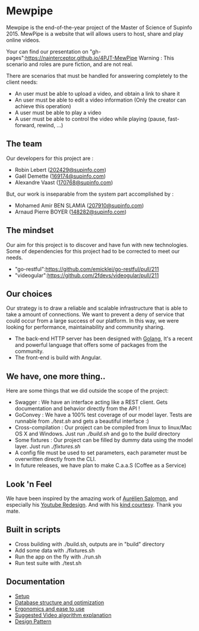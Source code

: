 Mewpipe
=======

Mewpipe is the end-of-the-year project of the Master of Science of Supinfo 2015. 
MewPipe is a website that will allows users to host, share and play online videos.

Your can find our presentation on "gh-pages":https://nainterceptor.github.io/4PJT-MewPipe
Warning : This scenario and roles are pure fiction, and are not real.

There are scenarios that must be handled for answering completely to the client needs:

* An user must be able to upload a video, and obtain a link to share it
* An user must be able to edit a video information (Only the creator can achieve this operation)
* A user must be able to play a video
* A user must be able to control the video while playing (pause, fast-forward, rewind, ...)

## The team

Our developers for this project are :

* Robin Lebert (202429@supinfo.com)
* Gaël Demette (169174@supinfo.com)
* Alexandre Vaast (170768@supinfo.com)

But, our work is inseparable from the system part accomplished by :

* Mohamed Amir BEN SLAMIA (207910@supinfo.com)
* Arnaud Pierre BOYER (148282@supinfo.com)

## The mindset

Our aim for this project is to discover and have fun with new technologies. Some of dependencies for this project had 
to be corrected to meet our needs.

* "go-restful":https://github.com/emicklei/go-restful/pull/211
* "videogular":https://github.com/2fdevs/videogular/pull/211

## Our choices

Our strategy is to draw a reliable and scalable infrastructure that is able to take a amount of connections. 
We want to prevent a deny of service that could occur from a large success of our platform. 
In this way, we were looking for performance, maintainability and community sharing.

* The back-end HTTP server has been designed with [Golang](http://golang.org/), 
It's a recent and powerful language that offers some of packages from the community.
* The front-end is build with Angular.

## We have, one more thing..

Here are some things that we did outside the scope of the project:

* Swagger : We have an interface acting like a REST client. Gets documentation and behavior directly from the API !
* GoConvey : We have a 100% test coverage of our model layer. Tests are runnable from _./test.sh_ 
and gets a beautiful interface :)
* Cross-compilation : Our project can be compiled from linux to linux/Mac OS X and Windows. 
Just run _./build.sh_ and go to the _build_ directory
* Some fixtures : Our project can be filled by dummy data using the model layer. Just run _./fixtures.sh_
* A config file must be used to set parameters, each parameter must be overwritten directly from the CLI.
* In future releases, we have plan to make C.a.a.S (Coffee as a Service)

## Look 'n Feel

We have been inspired by the amazing work of [Aurélien Salomon](https://www.behance.net/aureliensalomon), 
and especially his [Youtube Redesign](https://dribbble.com/shots/1338727-Youtube-Redesign/attachments/189488). 
And with his [kind courtesy](https://twitter.com/aureliensalomon/status/609730220560617472). Thank you mate.

## Built in scripts

* Cross building with ./build.sh, outputs are in "build" directory
* Add some data with ./fixtures.sh
* Run the app on the fly with ./run.sh
* Run test suite with ./test.sh

## Documentation

* [Setup](Documentation/Install.md)
* [Database structure and optimization](Documentation/Database.md)
* [Ergonomics and ease to use](Documentation/Ergonomics.md)
* [Suggested Video algorithm explanation](Documentation/Suggested_algorithm.md)
* [Design Pattern](Documentation/Design_pattern.md)

